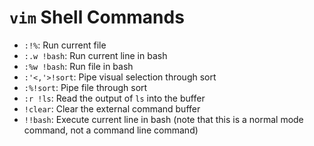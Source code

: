 # `vim` Shell Commands

- `:!%`: Run current file
- `:.w !bash`: Run current line in bash
- `:%w !bash`: Run file in bash
- `:'<,'>!sort`: Pipe visual selection through sort
- `:%!sort`: Pipe file through sort
- `:r !ls`: Read the output of `ls` into the buffer
- `!clear`: Clear the external command buffer
- `!!bash`: Execute current line in bash (note that this is a normal mode command, not a command line command)

